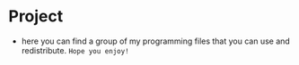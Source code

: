 # Project
- here you can find a group of my programming files that you can use and redistribute.
`Hope you enjoy!`
